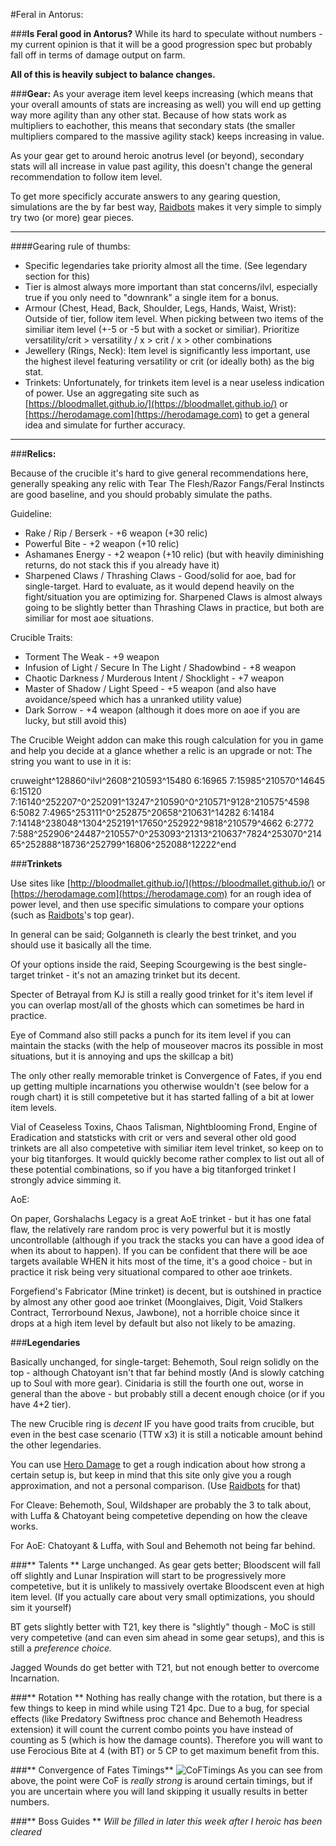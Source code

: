 #Feral in Antorus:

###**Is Feral good in Antorus?**
While its hard to speculate without numbers - my current opinion is that it will be a good progression spec but probably fall off in terms of damage output on farm. 

__All of this is heavily subject to balance changes.__

###**Gear:**
As your average item level keeps increasing (which means that your overall amounts of stats are increasing as well) you will end up getting way more agility than any other stat.
Because of how stats work as multipliers to eachother, this means that secondary stats (the smaller multipliers compared to the massive agility stack) keeps increasing in value.

As your gear get to around heroic anotrus level (or beyond), secondary stats will all increase in value past agility, this doesn't change the general recommendation to follow item level.

To get more specificly accurate answers to any gearing question, simulations are the by far best way, [Raidbots](https://raidbots.com) makes it very simple to simply try two (or more) gear pieces.

---
####Gearing rule of thumbs:

* Specific legendaries take priority almost all the time. (See legendary section for this)
* Tier is almost always more important than stat concerns/ilvl, especially true if you only need to "downrank" a single item for a bonus.
* Armour (Chest, Head, Back, Shoulder, Legs, Hands, Waist, Wrist): Outside of tier, follow item level. When picking between two items of the similiar item level (+-5 or -5 but with a socket or similiar). 
    Prioritize versatility/crit > versatility / x > crit / x > other combinations
* Jewellery (Rings, Neck): Item level is significantly less important, use the highest ilevel featuring versatility or crit (or ideally both) as the big stat.
* Trinkets: Unfortunately, for trinkets item level is a near useless indication of power. Use an aggregating site such as [https://bloodmallet.github.io/](https://bloodmallet.github.io/) or [https://herodamage.com](https://herodamage.com) to get a general idea and simulate for further accuracy.
---

###**Relics:**

Because of the crucible it's hard to give general recommendations here, generally speaking any relic with Tear The Flesh/Razor Fangs/Feral Instincts are good baseline,
and you should probably simulate the paths.

Guideline:

* Rake / Rip / Berserk - +6 weapon (+30 relic)
* Powerful Bite - +2 weapon (+10 relic)
* Ashamanes Energy - +2 weapon (+10 relic) (but with heavily diminishing returns, do not stack this if you already have it)
* Sharpened Claws / Thrashing Claws - Good/solid for aoe, bad for single-target. Hard to evaluate, as it would depend heavily on the fight/situation you are optimizing for.
    Sharpened Claws is almost always going to be slightly better than Thrashing Claws in practice, but both are similiar for most aoe situations.

Crucible Traits:

* Torment The Weak - +9 weapon 
* Infusion of Light / Secure In The Light / Shadowbind - +8 weapon
* Chaotic Darkness / Murderous Intent / Shocklight - +7 weapon
* Master of Shadow / Light Speed - +5 weapon (and also have avoidance/speed which has a unranked utility value)
* Dark Sorrow  - +4 weapon (although it does more on aoe if you are lucky, but still avoid this)

The Crucible Weight addon can make this rough calculation for you in game and help you decide at a glance whether a relic is an upgrade or not:
The string you want to use in it is:

cruweight^128860^ilvl^2608^210593^15480 6:16965 7:15985^210570^14645 6:15120 7:16140^252207^0^252091^13247^210590^0^210571^9128^210575^4598 6:5082 7:4965^253111^0^252875^20658^210631^14282 6:14184 7:14148^238048^1304^252191^17650^252922^9818^210579^4662 6:2772 7:588^252906^24487^210557^0^253093^21313^210637^7824^253070^21465^252888^18736^252799^16806^252088^12222^end

###**Trinkets**

Use sites like [http://bloodmallet.github.io/](https://bloodmallet.github.io/) or [https://herodamage.com](https://herodamage.com) for an rough idea of power level, and then use specific simulations to compare your options (such as [Raidbots](http://raidbots.com)'s top gear).

In general can be said;
Golganneth is clearly the best trinket, and you should use it basically all the time.

Of your options inside the raid, Seeping Scourgewing is the best single-target trinket - it's not an amazing trinket but its decent.

Specter of Betrayal from KJ is still a really good trinket for it's item level if you can overlap most/all of the ghosts which can sometimes be hard in practice.

Eye of Command also still packs a punch for its item level if you can maintain the stacks (with the help of mouseover macros its possible in most situations, but it is annoying and ups the skillcap a bit)

The only other really memorable trinket is Convergence of Fates, if you end up getting multiple incarnations you otherwise wouldn't (see below for a rough chart) it is still competetive but it has started falling of a bit at lower item levels.


Vial of Ceaseless Toxins, Chaos Talisman, Nightblooming Frond, Engine of Eradication and statsticks with crit or vers and several other old good trinkets are all also competetive with similiar item level trinket, so keep on to your big titanforges.
It would quickly become rather complex to list out all of these potential combinations, so if you have a big titanforged trinket I strongly advice simming it.

AoE:

On paper, Gorshalachs Legacy is a great AoE trinket - but it has one fatal flaw, the relatively rare random proc is very powerful but it is mostly uncontrollable (although if you track the stacks you can have a good idea of when its about to happen).
If you can be confident that there will be aoe targets available WHEN it hits most of the time, it's a good choice - but in practice it risk being very situational compared to other aoe trinkets.

Forgefiend's Fabricator (Mine trinket) is decent, but is outshined in practice by almost any other good aoe trinket (Moonglaives, Digit, Void Stalkers Contract, Terrorbound Nexus, Jawbone), not a horrible choice since it drops at a high item level by default
but also not likely to be amazing.

###**Legendaries**

Basically unchanged, for single-target:
Behemoth, Soul reign solidly on the top - although Chatoyant isn't that far behind mostly (And is slowly catching up to Soul with more gear).
Cinidaria is still the fourth one out, worse in general than the above - but probably still a decent enough choice (or if you have 4+2 tier).

The new Crucible ring is _decent_ IF you have good traits from crucible, but even in the best case scenario (TTW x3) it is still a noticable amount behind the other legendaries.

You can use [Hero Damage](http://www.herodamage.com/druid/combinations/1t-t21-druid-feral) to get a rough indication about how strong a certain setup is, but keep in mind that this site only give you a rough approximation, and not a personal comparison. (Use [Raidbots](https://raidbots.com) for that)

For Cleave:
Behemoth, Soul, Wildshaper are probably the 3 to talk about, with Luffa & Chatoyant being competetive depending on how the cleave works.

For AoE:
Chatoyant & Luffa, with Soul and Behemoth not being far behind.

###** Talents **
Large unchanged.
As gear gets better; Bloodscent will fall off slightly and Lunar Inspiration will start to be progressively more competetive, but it is unlikely to massively overtake Bloodscent even at high item level. (If you actually care about very small optimizations, you should sim it yourself)

BT gets slightly better with T21, key there is "slightly" though - MoC is still very competetive (and can even sim ahead in some gear setups), and this is still a *preference choice.*

Jagged Wounds do get better with T21, but not enough better to overcome Incarnation.

###** Rotation **
Nothing has really change with the rotation, but there is a few things to keep in mind while using T21 4pc. Due to a bug, for special effects (like Predatory Swiftness proc chance and Behemoth Headress extension) it will count the current combo points you have instead of counting as 5 (which is how the damage counts). Therefore you will want to use Ferocious Bite at 4 (with BT) or 5 CP to get maximum benefit from this.

###** Convergence of Fates Timings**
![CoFTimings](../img/coftimings.png)
As you can see from above, the point were CoF is _really strong_ is around certain timings, but if you are uncertain where you will land skipping it usually results in better numbers.

###** Boss Guides **
_Will be filled in later this week after I heroic has been cleared_
